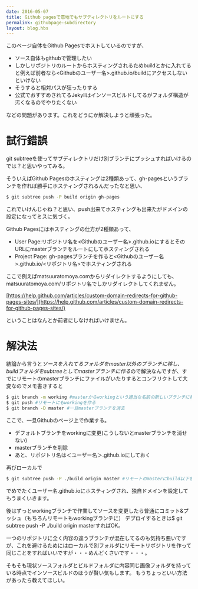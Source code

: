 ```yaml
---
date: 2016-05-07
title: Github pagesで意地でもサブディレクトリをルートにする
permalink: githubpage-subdirectory
layout: blog.hbs
---
```

このページ自体をGithub Pagesでホストしているのですが、

- ソース自体もgithubで管理したい
- しかしリポジトリのルートからホスティングされるためbuildとかに入れてると例えば前者なら<Githubのユーザー名>.github.io/buildにアクセスしないといけない
- そうすると相対パスが狂ったりする
- 公式でおすすめされてるJekyllはインソースビルドしてるがフォルダ構造が汚くなるのでやりたくない

などの問題があります。これをどうにか解決しようと頑張った。
<!-- more      -->

# 試行錯誤

git subtreeを使ってサブディレクトリだけ別ブランチにプッシュすればいけるのでは？と思いやってみる。

そういえばGithub Pagesのホスティングは2種類あって、gh-pagesというブランチを作れば勝手にホスティングされるんだったなと思い、

```bash
$ git subtree push -P build origin gh-pages
```

これでいけんじゃね？と思い、push出来てホスティングも出来たがドメインの設定になってミスに気づく。

Github Pagesにはホスティングの仕方が2種類あって、

- User Page:リポジトリ名を<Githubのユーザー名>.github.ioにするとそのURLにmasterブランチをルートにしてホスティングされる
- Project Page: gh-pagesブランチを作ると<Githubのユーザー名>.github.io/<リポジトリ名>でホスティングされる

ここで例えばmatsuuratomoya.comからリダイレクトするようにしても、matsuuratomoya.com/リポジトリ名でしかリダイレクトしてくれません。

[https://help.github.com/articles/custom-domain-redirects-for-github-pages-sites/](https://help.github.com/articles/custom-domain-redirects-for-github-pages-sites/)

ということはなんとか前者にしなければいけません。

# 解決法

結論から言うと*ソースを入れてるフォルダをmaster以外のブランチに移し*、*buildフォルダをsubtreeとしてmasterブランチに作る*ので解決なんですが、すでにリモートのmasterブランチにファイルがいたりするとコンフリクトして大変なのでメモ書きすると

```bash
$ git branch -m working #masterからworkingという適当な名前の新しいブランチに移動
$ git push #リモートにもworkingを作る
$ git branch -D master #一旦masterブランチを消去
```

ここで、一旦Githubのページ上で作業する。

- デフォルトブランチをworkingに変更(こうしないとmasterブランチを消せない)
- masterブランチを削除
- あと、リポジトリ名は＜ユーザー名＞.github.ioにしておく

再びローカルで

```zsh
$ git subtree push -P ./build origin master #リモートのmasterにbuild以下をpushする
```

でめでたくユーザー名.github.ioにホスティングされ、独自ドメインを設定してもうまくいきます。

後はずっとworkingブランチで作業してソースを変更したら普通にコミット&プッシュ（もちろんリモートもworkingブランチに）
デプロイするときは$ git subtree push -P ./build origin masterすればOK。

一つのリポジトリに全く内容の違うブランチが混在してるのも気持ち悪いですが、これを避けるためにはローカルで別フォルダにリモートリポジトリを作って同じことをすればいいですが・・・めんどくさいです・・・。

そもそも現状ソースフォルダとビルドフォルダに内容同じ画像フォルダを持っている時点でインソースビルドのほうが賢い気もします。
もうちょっといい方法があったら教えてほしい。
